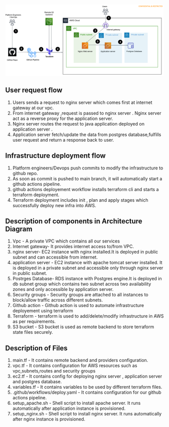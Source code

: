 ![alt text](./image.png)


## User request flow
 1. Users sends a request to  nginx server  which comes first at internet gateway at our vpc.
 2. From internet gateway ,request is passed to  nginx server . Nginx server  act as a reverse proxy for the application server.
 3. Nginx server routes the request to java application deployed on application server .
 4. Application server fetch/update the data from postgres database,fulfills user request and return a response back to user.

 ## Infrastructure deployment flow
1. Platform engineers/Devops push commits to modify the infrastructure to github repo.
2. As soon as commit is pushed to main branch, it will automatically start a github actions pipeline.
3. github actions deployement workflow  installs terraform cli and starts a terraform deployment.
4. Terraform deployment includes init , plan and apply stages which successfully deploy new infra into AWS.

## Description of components in Architecture Diagram
1. Vpc - A private VPC which contains all our services
2. Internet gateway- It provides internet access to/from VPC.
3. nginx server- EC2 instance with nginx installed.It is deployed in public subnet and can accessible from internet.
4. application server - EC2 instance with apache tomcat server installed. It is deployed in a private subnet and  accessible only through nginx server in public subnet. 
5. Postrges Database- RDS instance with Postgres engine.It is deployed in db subnet group which contains two subnet across two availability zones and only accessible by      application server.
6. Security groups - Security groups are attached to  all instances to block/allow traffic across different subnets.
7. Github action - Github action is used to automate infrastructure deployement using terraform
8. Terraform - terraform is used to add/delete/modify infrastructure in AWS as per requirements.
9. S3 bucket - S3 bucket is used as remote backend to store terraform state files securely.

## Description of Files
1. main.tf - It contains remote backend and providers configuration.
2. vpc.tf  - It contains configuration for AWS resources such as vpc,subnets,routes and security groups
3. ec2.tf  - It contains config for deploying nginx server , application server and postgres database.
4. variables.tf - It contains variables to be used by different terraform files.
5. .github/workflows/deploy.yaml - It contains configuration for our github actions pipeline.
6. setup_apache.sh  - Shell script to install apache server. It runs automatically after application instance is provisioned.
7. setup_nginx.sh  - Shell script to install nginx server. It runs automatically after nginx instance is provisioned.